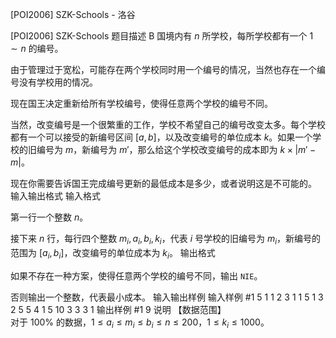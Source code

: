 



[POI2006] SZK-Schools - 洛谷














[POI2006] SZK-Schools
题目描述
B 国境内有 $n$ 所学校，每所学校都有一个 $1 \sim n$ 的编号。

由于管理过于宽松，可能存在两个学校同时用一个编号的情况，当然也存在一个编号没有学校用的情况。

现在国王决定重新给所有学校编号，使得任意两个学校的编号不同。

当然，改变编号是一个很繁重的工作，学校不希望自己的编号改变太多。每个学校都有一个可以接受的新编号区间 $[a,b]$，以及改变编号的单位成本 $k$。如果一个学校的旧编号为 $m$，新编号为 $m'$，那么给这个学校改变编号的成本即为 $k \times |m'-m|$。

现在你需要告诉国王完成编号更新的最低成本是多少，或者说明这是不可能的。
输入输出格式
输入格式

第一行一个整数 $n$。

接下来 $n$ 行，每行四个整数 $m_i,a_i,b_i,k_i$，代表 $i$ 号学校的旧编号为 $m_i$，新编号的范围为 $[a_i,b_i]$，改变编号的单位成本为 $k_i$。
输出格式

如果不存在一种方案，使得任意两个学校的编号不同，输出 `NIE`。

否则输出一个整数，代表最小成本。
输入输出样例
输入样例 #1
5
1 1 2 3
1 1 5 1
3 2 5 5
4 1 5 10
3 3 3 1
输出样例 #1
9
说明
【数据范围】  
对于 $100\%$ 的数据，$1\le a_i \le m_i \le b_i \le n \le 200$，$1\le k_i \le 1000$。






